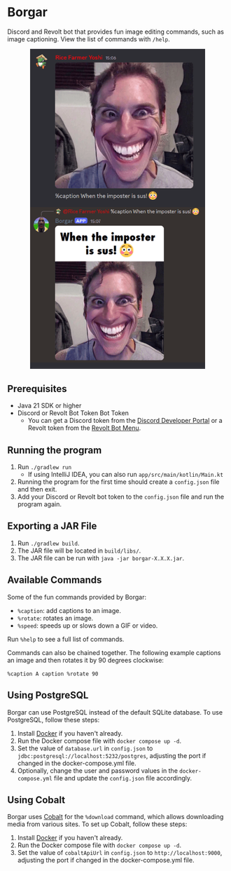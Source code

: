 # Borgar

Discord and Revolt bot that provides fun image editing commands, such as image captioning. View the list of commands with `/help`.

<!--suppress HtmlDeprecatedAttribute -->
<div align="center">
   <!--suppress CheckImageSize -->
   <img src="images/image_caption_example.png" alt="Image captioning" width=400/>
</div>

## Prerequisites

- Java 21 SDK or higher
- Discord or Revolt Bot Token Bot Token
   - You can get a Discord token from the [Discord Developer Portal](https://discord.com/developers/applications) or a
     Revolt token from the [Revolt Bot Menu](https://app.revolt.chat/settings/bots).

## Running the program

1. Run `./gradlew run`
   - If using IntelliJ IDEA, you can also run `app/src/main/kotlin/Main.kt`
2. Running the program for the first time should create a `config.json` file and then exit.
3. Add your Discord or Revolt bot token to the `config.json` file and run the program again.

## Exporting a JAR File

1. Run `./gradlew build`.
2. The JAR file will be located in `build/libs/`.
3. The JAR file can be run with `java -jar borgar-X.X.X.jar`.

## Available Commands

Some of the fun commands provided by Borgar:

- `%caption`: add captions to an image.
- `%rotate`: rotates an image.
- `%speed`: speeds up or slows down a GIF or video.

Run `%help` to see a full list of commands.

Commands can also be chained together. The following example captions an image and then rotates it by 90 degrees
clockwise:
```
%caption A caption %rotate 90
```

## Using PostgreSQL

Borgar can use PostgreSQL instead of the default SQLite database. To use PostgreSQL, follow these steps:

1. Install [Docker](https://docs.docker.com/get-started/get-docker) if you haven't already.
2. Run the Docker compose file with `docker compose up -d`.
3. Set the value of `database.url` in `config.json` to `jdbc:postgresql://localhost:5232/postgres`, adjusting the port
   if changed in the docker-compose.yml file.
4. Optionally, change the user and password values in the `docker-compose.yml` file and update the `config.json` file
   accordingly.

## Using Cobalt

Borgar uses [Cobalt](https://github.com/imputnet/cobalt) for the `%download` command, which allows downloading media
from various sites. To set up Cobalt, follow these steps:

1. Install [Docker](https://docs.docker.com/get-started/get-docker) if you haven't already.
2. Run the Docker compose file with `docker compose up -d`.
3. Set the value of `cobaltApiUrl` in `config.json` to `http://localhost:9000`, adjusting the port if changed in the
   docker-compose.yml file.
